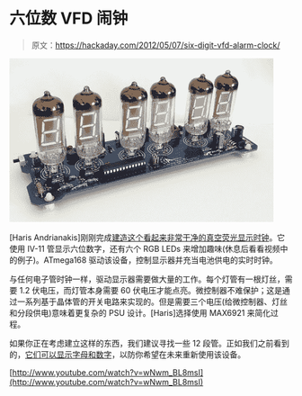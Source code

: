 # 六位数 VFD 闹钟

> 原文：<https://hackaday.com/2012/05/07/six-digit-vfd-alarm-clock/>

![](img/7d00f126eb55aeffb66439d0e86df9f8.png "vfd-tube-clock")

[Haris Andrianakis]刚刚完成[建造这个看起来非常干净的真空荧光显示时钟](http://www.candrian.gr/index.php/iv-11-vfd-tube-clock-final-design/)。它使用 IV-11 管显示六位数字，还有六个 RGB LEDs 来增加趣味(休息后看看视频中的例子)。ATmega168 驱动该设备，控制显示器并充当电池供电的实时时钟。

与任何电子管时钟一样，驱动显示器需要做大量的工作。每个灯管有一根灯丝，需要 1.2 伏电压，而灯管本身需要 60 伏电压才能点亮。微控制器不难保护；这是通过一系列基于晶体管的开关电路来实现的。但是需要三个电压(给微控制器、灯丝和分段供电)意味着更复杂的 PSU 设计。[Haris]选择使用 MAX6921 来简化过程。

如果你正在考虑建立这样的东西，我们建议寻找一些 12 段管。正如我们之前看到的，[它们可以显示字母和数字](http://hackaday.com/2011/02/25/a-vfd-clock-that-tells-the-time-then-tells-you-to-off/)，以防你希望在未来重新使用该设备。

[http://www.youtube.com/watch?v=wNwm_BL8msI](http://www.youtube.com/watch?v=wNwm_BL8msI)
